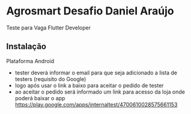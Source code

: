 
# Agrosmart Desafio  Daniel Araújo

Teste para Vaga Flutter Developer 

## Instalação <br />

Plataforma Android <br />
- tester deverá informar o email para que seja adicionado a lista de testers (requisito do Google) <br />
- logo após usar o link a baixo para aceitar o pedido de tester <br />
-  ao aceitar o pedido será informado um link para acesso da loja onde poderá baixar o app <br />
https://play.google.com/apps/internaltest/4700610028575661153


